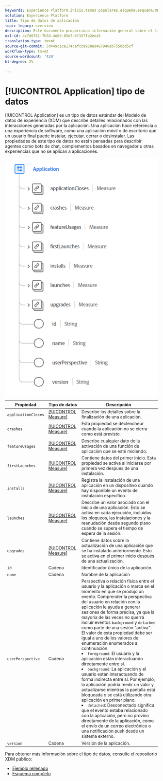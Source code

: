 ```yaml
---
keywords: Experience Platform;inicio;temas populares;esquema;esquema;XDM;campos;esquemas;esquemas;aplicación;tipo de datos;tipo de datos;tipo de datos;
solution: Experience Platform
title: Tipo de datos de aplicación
topic-legacy: overview
description: Este documento proporciona información general sobre el tipo de datos del Modelo de datos de experiencia de la aplicación (XDM).
exl-id: ac7d6761-7b58-4e0d-85e7-6f157fb2eea5
translation-type: tm+mt
source-git-commit: 5d449c1ca174cafcca988e9487940eb7550bd5cf
workflow-type: tm+mt
source-wordcount: '429'
ht-degree: 2%

---
```


# [!UICONTROL Application] tipo de datos

[!UICONTROL Application] es un tipo de datos estándar del Modelo de datos de experiencia (XDM) que describe detalles relacionados con las interacciones generadas por la aplicación. Una aplicación hace referencia a una experiencia de software, como una aplicación móvil o de escritorio que un usuario final puede instalar, ejecutar, cerrar o desinstalar. Las propiedades de este tipo de datos no están pensadas para describir agentes como bots de chat, complementos basados en navegador u otras experiencias que no se aplican a aplicaciones.

<img src="../images/data-types/application.PNG" width="500" /><br />

| Propiedad | Tipo de datos | Descripción |
| --- | --- | --- |
| `applicationCloses` | [[!UICONTROL Measure]](./measure.md) | Describe los detalles sobre la finalización de una aplicación. |
| `crashes` | [[!UICONTROL Measure]](./measure.md) | Esta propiedad se déclencheur cuando la aplicación no se cierra como está previsto. |
| `featureUsages` | [[!UICONTROL Measure]](./measure.md) | Describe cualquier dato de la activación de una función de aplicación que se esté midiendo. |
| `firstLaunches` | [[!UICONTROL Measure]](./measure.md) | Contiene datos del primer inicio. Esta propiedad se activa al iniciarse por primera vez después de una instalación. |
| `installs` | [[!UICONTROL Measure]](./measure.md) | Registra la instalación de una aplicación en un dispositivo cuando hay disponible un evento de instalación específico. |
| `launches` | [[!UICONTROL Measure]](./measure.md) | Describe un valor asociado con el inicio de una aplicación. Esto se activa en cada ejecución, incluidos los bloqueos, las instalaciones y la reanudación desde segundo plano cuando se supera el tiempo de espera de la sesión. |
| `upgrades` | [[!UICONTROL Measure]](./measure.md) | Contiene datos sobre la actualización de una aplicación que se ha instalado anteriormente. Esto se activa en el primer inicio después de una actualización. |
| `id` | Cadena | Identificador único de la aplicación. |
| `name` | Cadena | Nombre de la aplicación  |
| `userPerspective` | Cadena | Perspectiva o relación física entre el usuario y la aplicación o marca en el momento en que se produjo un evento. Comprender la perspectiva del usuario en relación con la aplicación le ayuda a generar sesiones de forma precisa, ya que la mayoría de las veces no querrá incluir eventos `background` y `detached` como parte de una sesión &quot;activa&quot;. El valor de esta propiedad debe ser igual a uno de los valores de enumeración enumerados a continuación. <li> `foreground`: El usuario y la aplicación están interactuando directamente entre sí. </li> <li> `background`: La aplicación y el usuario están interactuando de forma indirecta entre sí. Por ejemplo, la aplicación podría medir un valor y actualizarse mientras la pantalla está bloqueada o se está utilizando otra aplicación en primer plano.  </li> <li> `detached`: Desconectado significa que el evento estaba relacionado con la aplicación, pero no provino directamente de la aplicación, como el envío de un correo electrónico o una notificación push desde un sistema externo. |
| `version` | Cadena | Versión de la aplicación. |

Para obtener más información sobre el tipo de datos, consulte el repositorio XDM público:

* [Ejemplo rellenado](https://github.com/adobe/xdm/blob/master/components/datatypes/channels/application.example.1.json)
* [Esquema completo](https://github.com/adobe/xdm/blob/master/components/datatypes/channels/application.schema.json)
